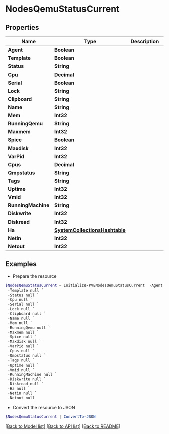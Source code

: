 # NodesQemuStatusCurrent
## Properties

Name | Type | Description | Notes
------------ | ------------- | ------------- | -------------
**Agent** | **Boolean** |  | [optional] 
**Template** | **Boolean** |  | [optional] 
**Status** | **String** |  | [optional] 
**Cpu** | **Decimal** |  | [optional] 
**Serial** | **Boolean** |  | [optional] 
**Lock** | **String** |  | [optional] 
**Clipboard** | **String** |  | [optional] 
**Name** | **String** |  | [optional] 
**Mem** | **Int32** |  | [optional] 
**RunningQemu** | **String** |  | [optional] 
**Maxmem** | **Int32** |  | [optional] 
**Spice** | **Boolean** |  | [optional] 
**Maxdisk** | **Int32** |  | [optional] 
**VarPid** | **Int32** |  | [optional] 
**Cpus** | **Decimal** |  | [optional] 
**Qmpstatus** | **String** |  | [optional] 
**Tags** | **String** |  | [optional] 
**Uptime** | **Int32** |  | [optional] 
**Vmid** | **Int32** |  | [optional] 
**RunningMachine** | **String** |  | [optional] 
**Diskwrite** | **Int32** |  | [optional] 
**Diskread** | **Int32** |  | [optional] 
**Ha** | [**SystemCollectionsHashtable**](.md) |  | [optional] 
**Netin** | **Int32** |  | [optional] 
**Netout** | **Int32** |  | [optional] 

## Examples

- Prepare the resource
```powershell
$NodesQemuStatusCurrent = Initialize-PVENodesQemuStatusCurrent  -Agent null `
 -Template null `
 -Status null `
 -Cpu null `
 -Serial null `
 -Lock null `
 -Clipboard null `
 -Name null `
 -Mem null `
 -RunningQemu null `
 -Maxmem null `
 -Spice null `
 -Maxdisk null `
 -VarPid null `
 -Cpus null `
 -Qmpstatus null `
 -Tags null `
 -Uptime null `
 -Vmid null `
 -RunningMachine null `
 -Diskwrite null `
 -Diskread null `
 -Ha null `
 -Netin null `
 -Netout null
```

- Convert the resource to JSON
```powershell
$NodesQemuStatusCurrent | ConvertTo-JSON
```

[[Back to Model list]](../README.md#documentation-for-models) [[Back to API list]](../README.md#documentation-for-api-endpoints) [[Back to README]](../README.md)

